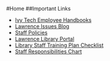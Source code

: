 #Home
##Important Links
*   [Ivy Tech Employee Handbooks](https://www.ivytech.edu/hr/3848.html)
*   [Lawrence Issues Blog](http://lawrence-library.blogspot.com/)
*   [Staff Policies](http://library.ivytech.edu/c.php?g=399014)
*   [Lawrence Library Portal](https://sites.google.com/site/lawrencelibraryhomepage/library-links-1)
*   [Library Staff Training Plan Checklist](http://library.ivytech.edu/ld.php?content_id=21659478)
*   [Staff Responsibilities Chart](http://library.ivytech.edu/ld.php?content_id=23595857)

